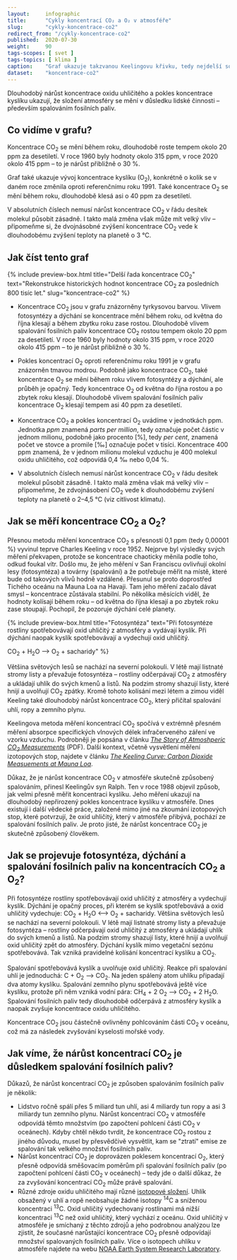 ```yaml
---
layout:     infographic
title:      "Cykly koncentrací CO₂ a O₂ v atmosféře"
slug:       "cykly-koncentrace-co2"
redirect_from: "/cykly-koncentrace-co2"
published:  2020-07-30
weight:     90
tags-scopes: [ svet ]
tags-topics: [ klima ]
caption:    "Graf ukazuje takzvanou Keelingovu křivku, tedy nejdelší souvislý záznam vývoje koncentrací CO<sub>2</sub> v atmosféře."
dataset:    "koncentrace-co2"
---
```


<p class="perex">
Dlouhodobý nárůst koncentrace oxidu uhličitého a pokles koncentrace kyslíku ukazují, že složení atmosféry se mění v důsledku lidské činnosti – především spalováním fosilních paliv.
</p>

## Co vidíme v grafu?

Koncentrace CO<sub>2</sub> se mění během roku, dlouhodobě roste tempem okolo 20 ppm za desetiletí. V roce 1960 byly hodnoty okolo 315 ppm, v roce 2020 okolo 415 ppm – to je nárůst přibližně o 30 %.

Graf také ukazuje vývoj koncentrace kyslíku (O<sub>2</sub>), konkrétně o kolik se v daném roce změnila oproti referenčnímu roku 1991. Také koncentrace O<sub>2</sub> se mění během roku, dlouhodobě klesá asi o 40 ppm za desetiletí.

V absolutních číslech nemusí nárůst koncentrace CO<sub>2</sub> v řádu desítek molekul působit zásadně. I takto malá změna však může mít velký vliv – připomeňme si, že dvojnásobné zvýšení koncentrace CO<sub>2</sub> vede k dlouhodobému zvýšení teploty na planetě o 3 °C.

## Jak číst tento graf

{% include preview-box.html
    title="Delší řada koncentrace CO<sub>2</sub>"
    text="Rekonstrukce historických hodnot koncentrace CO<sub>2</sub> za posledních 800 tisíc let."
    slug="koncentrace-co2"
%}

* Koncentrace CO<sub>2</sub> jsou v grafu znázorněny tyrkysovou barvou. Vlivem fotosyntézy a dýchání se koncentrace mění během roku, od května do října klesají a během zbytku roku zase rostou. Dlouhodobě vlivem spalování fosilních paliv koncentrace CO<sub>2</sub> rostou tempem okolo 20 ppm za desetiletí. V roce 1960 byly hodnoty okolo 315 ppm, v roce 2020 okolo 415 ppm –⁠ to je nárůst přibližně o 30 %.

* Pokles koncentrací O<sub>2</sub> oproti referenčnímu roku 1991 je v grafu znázorněn tmavou modrou. Podobně jako koncentrace CO<sub>2</sub>, také koncentrace O<sub>2</sub> se mění během roku vlivem fotosyntézy a dýchání, ale průběh je opačný. Tedy koncentrace O<sub>2</sub> od května do října rostou a po zbytek roku klesají. Dlouhodobě vlivem spalování fosilních paliv koncentrace O<sub>2</sub> klesají tempem asi 40 ppm za desetiletí.

* Koncentrace CO<sub>2</sub> a pokles koncentrací O<sub>2</sub> uvádíme v jednotkách <glossary id="ppm">ppm</glossary>. Jednotka *ppm* znamená *parts per million*, tedy označuje počet částic v jednom milionu, podobně jako procento \[%], tedy *per cent*, znamená počet ve stovce a promile \[‰] označuje počet v tisíci. Koncentrace 400 ppm znamená, že v jednom milionu molekul vzduchu je 400 molekul oxidu uhličitého, což odpovídá 0,4 ‰ nebo 0,04 %.

* V absolutních číslech nemusí nárůst koncentrace CO<sub>2</sub> v řádu desítek molekul působit zásadně. I takto malá změna však má velký vliv –⁠ připomeňme, že zdvojnásobení CO<sub>2</sub> vede k dlouhodobému zvýšení teploty na planetě o 2–4,5 °C (viz <glossary id="citlivost">citlivost klimatu</glossary>).

## Jak se měří koncentrace CO<sub>2</sub> a O<sub>2</sub>?

Přesnou metodu měření koncentrace CO<sub>2</sub> s přesností 0,1 ppm (tedy 0,00001 %) vyvinul teprve Charles Keeling v roce 1952. Nejprve byl výsledky svých měření překvapen, protože se koncentrace chaoticky měnila podle toho, odkud foukal vítr. Došlo mu, že jeho měření v San Franciscu ovlivňují okolní lesy (fotosyntéza) a továrny (spalování) a že potřebuje měřit na místě, které bude od takových vlivů hodně vzdálené. Přesunul se proto doprostřed Tichého oceánu na Mauna Loa na Havaji. Tam jeho měření začalo dávat smysl – koncentrace zůstávala stabilní. Po několika měsících viděl, že hodnoty kolísají během roku – od května do října klesají a po zbytek roku zase stoupají. Pochopil, že pozoruje dýchání celé planety.

{% include preview-box.html
    title="Fotosyntéza"
    text="Při fotosyntéze rostliny spotřebovávají oxid uhličitý z atmosféry a vydávají kyslík. Při dýchání naopak kyslík spotřebovávají a vydechují oxid uhličitý.

CO<sub>2</sub> + H<sub>2</sub>O ⟶ O<sub>2</sub> + sacharidy"
%}

Většina světových lesů se nachází na severní polokouli. V létě mají listnaté stromy listy a převažuje fotosyntéza – rostliny odčerpávají CO<sub>2</sub> z atmosféry a ukládají uhlík do svých kmenů a listů. Na podzim stromy shazují listy, které hnijí a uvolňují CO<sub>2</sub> zpátky. Kromě tohoto kolísání mezi létem a zimou viděl Keeling také dlouhodobý nárůst koncentrace CO<sub>2</sub>, který přičítal spalování uhlí, ropy a zemního plynu.

Keelingova metoda měření koncentrací CO<sub>2</sub> spočívá v extrémně přesném měření absorpce specifických vlnových délek infračerveného záření ve vzorku vzduchu. Podrobněji je popsána v článku [_The Story of Atmoshperic CO<sub>2</sub> Measurements_](https://pubs.acs.org/doi/pdf/10.1021/ac1001492) (PDF). Další kontext, včetně vysvětlení měření izotopových stop, najdete v článku [_The Keeling Curve: Carbon Dioxide Measuements at Mauna Loa_](https://www.acs.org/content/acs/en/education/whatischemistry/landmarks/keeling-curve.html).

Důkaz, že je nárůst koncentrace CO<sub>2</sub> v atmosféře skutečně způsobený spalováním, přinesl Keelingův syn Ralph. Ten v roce 1988 objevil způsob, jak velmi přesně měřit koncentraci kyslíku. Jeho měření ukazují na dlouhodobý nepřirozený pokles koncentrace kyslíku v atmosféře. Dnes existují i další vědecké práce, založené mimo jiné na zkoumání izotopových stop, které potvrzují, že oxid uhličitý, který v atmosféře přibývá, pochází ze spalování fosilních paliv. Je proto jisté, že nárůst koncentrace CO<sub>2</sub> je skutečně způsobený člověkem.

## Jak se projevuje fotosyntéza, dýchání a spalování fosilních paliv na koncentracích CO<sub>2</sub> a O<sub>2</sub>?

Při fotosyntéze rostliny spotřebovávají oxid uhličitý z atmosféry a vydechují kyslík. Dýchání je opačný proces, při kterém se kyslík spotřebovává a oxid uhličitý vydechuje: CO<sub>2</sub> + H<sub>2</sub>O ⟷ O<sub>2</sub> + sacharidy. Většina světových lesů se nachází na severní polokouli. V létě mají listnaté stromy listy a převažuje fotosyntéza  – rostliny odčerpávají oxid uhličitý z atmosféry a ukládají uhlík do svých kmenů a listů. Na podzim stromy shazují listy, které hnijí a uvolňují oxid uhličitý zpět do atmosféry. Dýchání kyslík mimo vegetační sezónu spotřebovává. Tak vzniká pravidelné kolísání koncentrací kyslíku a CO<sub>2</sub>.

Spalování spotřebovává kyslík a uvolňuje oxid uhličitý. Reakce při spalování uhlí je jednoduchá: C + O<sub>2</sub> ⟶ CO<sub>2</sub>. Na jeden spálený atom uhlíku připadají dva atomy kyslíku. Spalování zemního plynu spotřebovává ještě více kyslíku, protože při něm vzniká vodní pára: CH<sub>4</sub> + 2 O<sub>2</sub> ⟶ CO<sub>2</sub> + 2 H<sub>2</sub>O. Spalování fosilních paliv tedy dlouhodobě odčerpává z atmosféry kyslík a naopak zvyšuje koncentrace oxidu uhličitého.

Koncentrace CO<sub>2</sub> jsou částečně ovlivněny pohlcováním části CO<sub>2</sub> v oceánu, což má za následek zvyšování kyselosti mořské vody.

## Jak víme, že nárůst koncentrací CO<sub>2</sub> je důsledkem spalování fosilních paliv?

Důkazů, že nárůst koncentrací CO<sub>2</sub> je způsoben spalováním fosilních paliv je několik:

* Lidstvo ročně spálí přes 5 miliard tun uhlí, asi 4 miliardy tun ropy a asi 3 miliardy tun zemního plynu. Nárůst koncentrací CO<sub>2</sub> v atmosféře odpovídá těmto množstvím (po započtení pohlcení části CO<sub>2</sub> v oceánech). Kdyby chtěl někdo tvrdit, že koncentrace CO<sub>2</sub> rostou z jiného důvodu, musel by přesvědčivě vysvětlit, kam se "ztratí" emise ze spalování tak velkého množství fosilních paliv.
* Nárůst koncentrací CO<sub>2</sub> je doprovázen poklesem koncentrací O<sub>2</sub>, který přesně odpovídá směšovacím poměrům při spalování fosilních paliv (po započtení pohlcení části CO<sub>2</sub> v oceánech) – tedy jde o další důkaz, že za zvyšování koncentrací CO<sub>2</sub> může právě spalování.
* Různé zdroje oxidu uhličitého mají různé [isotopové složení](https://cs.wikipedia.org/wiki/Izotopy_uhl%C3%ADku). Uhlík obsažený v uhlí a ropě neobsahuje žádné isotopy <sup>14</sup>C a sníženou koncentraci <sup>13</sup>C. Oxid uhličitý vydechovaný rostlinami má nižší koncentraci <sup>13</sup>C než oxid uhličitý, který vychází z oceánu. Oxid uhličitý v atmosféře je smíchaný z těchto zdrojů a jeho podrobnou analýzou lze zjistit, že současné narůstající koncentrace CO<sub>2</sub> přesně odpovídají množství spalovaných fosilních paliv. Více o isotopech uhlíku v atmosféře najdete na webu [NOAA Earth System Research Laboratory](https://www.esrl.noaa.gov/gmd/outreach/isotopes/mixing.html).
